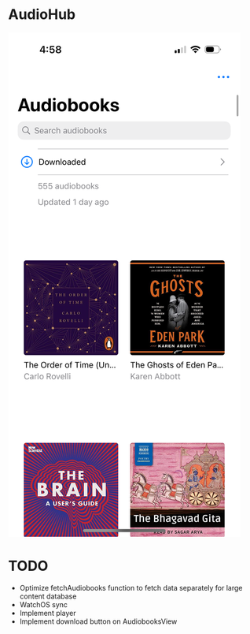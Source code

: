# AudioHub

![Screenshot](https://github.com/jimtang2/audiohub/blob/main/screenshot.png)

# TODO

- Optimize fetchAudiobooks function to fetch data separately for large content database
- WatchOS sync
- Implement player
- Implement download button on AudiobooksView